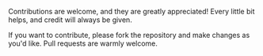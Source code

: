 Contributions are welcome, and they are greatly appreciated! Every little bit helps, and credit will always be given.

If you want to contribute, please fork the repository and make changes as you'd like. Pull requests are warmly welcome.